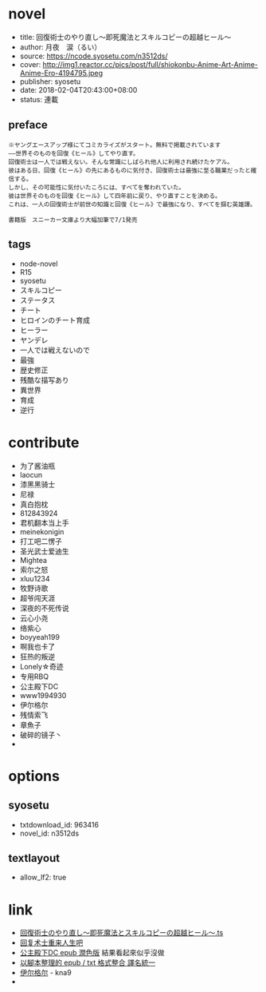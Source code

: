 # novel

- title: 回復術士のやり直し～即死魔法とスキルコピーの超越ヒール～
- author: 月夜　涙（るい）
- source: https://ncode.syosetu.com/n3512ds/
- cover: http://img1.reactor.cc/pics/post/full/shiokonbu-Anime-Art-Anime-Anime-Ero-4194795.jpeg
- publisher: syosetu
- date: 2018-02-04T20:43:00+08:00
- status: 連載

## preface


```
※ヤングエースアップ様にてコミカライズがスタート。無料で掲載されています
――世界そのものを回復《ヒール》してやり直す。
回復術士は一人では戦えない。そんな常識にしばられ他人に利用され続けたケアル。
彼はある日、回復《ヒール》の先にあるものに気付き、回復術士は最強に至る職業だったと確信する。
しかし、その可能性に気付いたころには、すべてを奪われていた。
彼は世界そのものを回復《ヒール》して四年前に戻り、やり直すことを決める。
これは、一人の回復術士が前世の知識と回復《ヒール》で最強になり、すべてを掴む英雄譚。

書籍版　スニーカー文庫より大幅加筆で7/1発売
```

## tags

- node-novel
- R15
- syosetu
- スキルコピー
- ステータス
- チート
- ヒロインのチート育成
- ヒーラー
- ヤンデレ
- 一人では戦えないので
- 最強
- 歴史修正
- 残酷な描写あり
- 異世界
- 育成
- 逆行

# contribute

- 为了酱油瓶
- laocun
- 漆黑黑骑士
- 尼禄
- 真白抱枕
- 812843924
- 君机翻本当上手
- meinekonigin
- 打工吧二愣子
- 圣光武士爱迪生
- Mightea
- 索尔之怒
- xluu1234
- 牧野诗歌
- 超爷闯天涯
- 深夜的不死传说
- 云心小尧
- 络紫心
- boyyeah199
- 啊我也卡了
- 狂热的叛逆
- Lonely☆奇迹
- 专用RBQ
- 公主殿下DC
- www1994930
- 伊尔格尔
- 残情索飞
- 章魚子
- 破碎的镜子丶
- 

# options

## syosetu

- txtdownload_id: 963416
- novel_id: n3512ds

## textlayout

- allow_lf2: true

# link

- [回復術士のやり直し～即死魔法とスキルコピーの超越ヒール～.ts](https://github.com/bluelovers/node-novel/blob/master/lib/locales/%E5%9B%9E%E5%BE%A9%E8%A1%93%E5%A3%AB%E3%81%AE%E3%82%84%E3%82%8A%E7%9B%B4%E3%81%97%EF%BD%9E%E5%8D%B3%E6%AD%BB%E9%AD%94%E6%B3%95%E3%81%A8%E3%82%B9%E3%82%AD%E3%83%AB%E3%82%B3%E3%83%94%E3%83%BC%E3%81%AE%E8%B6%85%E8%B6%8A%E3%83%92%E3%83%BC%E3%83%AB%EF%BD%9E.ts "回復術士のやり直し～即死魔法とスキルコピーの超越ヒール～.ts")
- [回复术士重来人生吧](https://tieba.baidu.com/f?kw=%E5%9B%9E%E5%A4%8D%E6%9C%AF%E5%A3%AB%E9%87%8D%E6%9D%A5%E4%BA%BA%E7%94%9F&ie=utf-8 "回复术士重来人生")
- [公主殿下DC epub 潤色版](https://tieba.baidu.com/p/5769494425 "【EPUB整合】《回复术士的重来人生》WEB小说（章更新）") 結果看起來似乎沒做
- [以腳本整理的 epub / txt 格式整合 譯名統一](https://tieba.baidu.com/p/5546046593 "以腳本整理的 epub / txt 格式整合 譯名統一")
- [伊尔格尔](https://pan.baidu.com/s/12s7pitOzNAXTiNB5xT0WNQ) - kna9
- 
